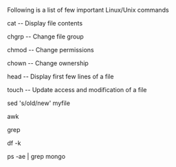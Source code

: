 Following is a list of few important Linux/Unix commands

cat -- Display file contents

chgrp -- Change file group

chmod -- Change permissions

chown -- Change ownership

head -- Display first few lines of a file

touch -- Update access and modification of a file



sed 's/old/new' myfile

awk

grep



df -k

ps -ae | grep mongo
